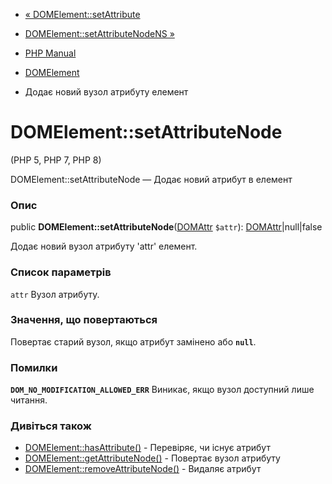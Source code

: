 - [« DOMElement::setAttribute](domelement.setattribute.md)
- [DOMElement::setAttributeNodeNS
»](domelement.setattributenodens.md)

- [PHP Manual](index.md)
- [DOMElement](class.domelement.md)
- Додає новий вузол атрибуту елемент

# DOMElement::setAttributeNode

(PHP 5, PHP 7, PHP 8)

DOMElement::setAttributeNode — Додає новий атрибут в елемент

### Опис

public **DOMElement::setAttributeNode**([DOMAttr](class.domattr.md)
`$attr`): [DOMAttr](class.domattr.md)\|null\|false

Додає новий вузол атрибуту 'attr' елемент.

### Список параметрів

`attr`
Вузол атрибуту.

### Значення, що повертаються

Повертає старий вузол, якщо атрибут замінено або **`null`**.

### Помилки

**`DOM_NO_MODIFICATION_ALLOWED_ERR`**
Виникає, якщо вузол доступний лише читання.

### Дивіться також

- [DOMElement::hasAttribute()](domelement.hasattribute.md) -
Перевіряє, чи існує атрибут
- [DOMElement::getAttributeNode()](domelement.getattributenode.md) -
Повертає вузол атрибуту
- [DOMElement::removeAttributeNode()](domelement.removeattributenode.md) -
Видаляє атрибут
